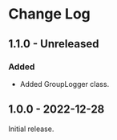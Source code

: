 # Change Log

## 1.1.0 - Unreleased

### Added

- Added GroupLogger class.

## 1.0.0 - 2022-12-28

Initial release.
